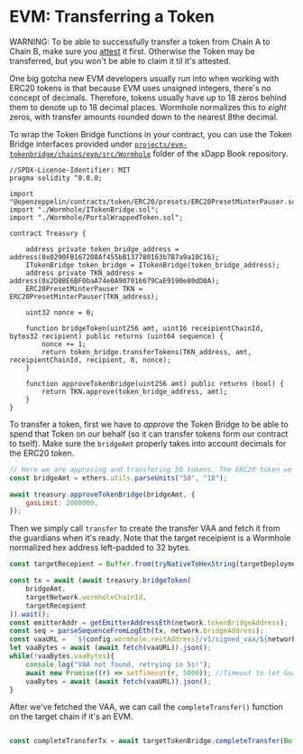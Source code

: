 # EVM: Transferring a Token

WARNING: To be able to successfully transfer a token from Chain A to Chain B, make sure you [attest](./attestingToken.md) it first. Otherwise the Token may be transferred, but you won't be able to claim it til it's attested.

One big gotcha new EVM developers usually run into when working with ERC20 tokens is that because EVM uses unsigned integers, there's no concept of decimals. Therefore, tokens usually have up to 18 zeros behind them to denote up to 18 decimal places. Wormhole normalizes this to *eight* zeros, with transfer amounts rounded down to the nearest 8the decimal. 

To wrap the Token Bridge functions in your contract, you can use the Token Bridge interfaces provided under [`projects/evm-tokenbridge/chains/evm/src/Wormhole`](https://github.com/certusone/xdapp-book/tree/main/projects/evm-tokenbridge/chains/evm/src/Wormhole) folder of the xDapp Book repository.

```solidity
//SPDX-License-Identifier: MIT
pragma solidity ^0.8.0;

import "@openzeppelin/contracts/token/ERC20/presets/ERC20PresetMinterPauser.sol";
import "./Wormhole/ITokenBridge.sol";
import "./Wormhole/PortalWrappedToken.sol";

contract Treasury {

    address private token_bridge_address = address(0x0290FB167208Af455bB137780163b7B7a9a10C16);
    ITokenBridge token_bridge = ITokenBridge(token_bridge_address);
    address private TKN_address = address(0x2D8BE6BF0baA74e0A907016679CaE9190e80dD0A); 
    ERC20PresetMinterPauser TKN = ERC20PresetMinterPauser(TKN_address);

    uint32 nonce = 0;

    function bridgeToken(uint256 amt, uint16 receipientChainId, bytes32 recipient) public returns (uint64 sequence) {
        nonce += 1;
        return token_bridge.transferTokens(TKN_address, amt, receipientChainId, recipient, 0, nonce);
    }   

    function approveTokenBridge(uint256 amt) public returns (bool) {
        return TKN.approve(token_bridge_address, amt);
    }
}

```

To transfer a token, first we have to *approve* the Token Bridge to be able to spend that Token on our behalf (so it can transfer tokens form our contract to tself). Make sure the `bridgeAmt` properly takes into account decimals for the ERC20 token.

```js
// Here we are approving and transfering 50 tokens. The ERC20 token we are transfering has 18 decimal places.
const bridgeAmt = ethers.utils.parseUnits("50", "18");

await treasury.approveTokenBridge(bridgeAmt, {
    gasLimit: 2000000,
});

```

Then we simply call `transfer` to create the transfer VAA and fetch it from the guardians when it's ready. Note that the target receipient is a Wormhole normalized hex address left-padded to 32 bytes. 

```js
const targetRecepient = Buffer.from(tryNativeToHexString(targetDeployment.deployedAddress, "ethereum"), 'hex');

const tx = await (await treasury.bridgeToken(
    bridgeAmt,
    targetNetwork.wormholeChainId,
    targetRecepient
)).wait();
const emitterAddr = getEmitterAddressEth(network.tokenBridgeAddress);
const seq = parseSequenceFromLogEth(tx, network.bridgeAddress);
const vaaURL =  `${config.wormhole.restAddress}/v1/signed_vaa/${network.wormholeChainId}/${emitterAddr}/${seq}`;
let vaaBytes = await (await fetch(vaaURL)).json();
while(!vaaBytes.vaaBytes){
    console.log("VAA not found, retrying in 5s!");
    await new Promise((r) => setTimeout(r, 5000)); //Timeout to let Guardiand pick up log and have VAA ready
    vaaBytes = await (await fetch(vaaURL)).json();
}

```
After we've fetched the VAA, we can call the `completeTransfer()` function on the target chain if it's an EVM.

```js

const completeTransferTx = await targetTokenBridge.completeTransfer(Buffer.from(vaaBytes.vaaBytes, "base64"));

```



